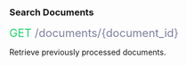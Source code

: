 ### Search Documents

<span style="color: #22CF6D;font-size: 20px">GET</span><span style="color: #7D819E;font-size: 20px"> /documents/{document_id}</span>

Retrieve previously processed documents.
